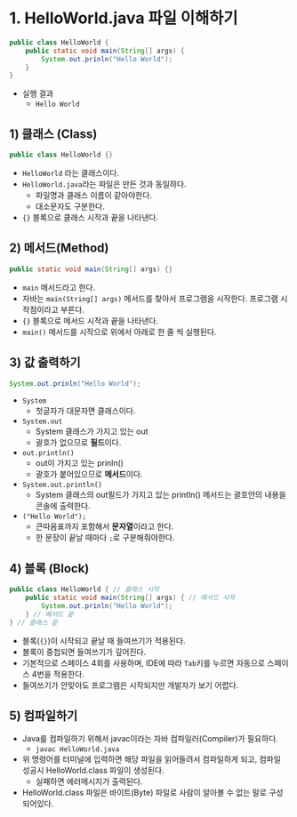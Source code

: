 # 1. HelloWorld.java 파일 이해하기
```java
public class HelloWorld {
	public static void main(String[] args) {
		System.out.prinln("Hello World");
	}
}
```
- 실행 결과
	- `Hello World`

## 1) 클래스 (Class)
```java
public class HelloWorld {}
```
- `HelloWorld` 라는 클래스이다.
- `HelloWorld.java`라는 파일은 만든 것과 동일하다.
	- 파일명과 클래스 이름이 같아야한다.
	- 대소문자도 구분한다.
- `{}` 블록으로 클래스 시작과 끝을 나타낸다.

## 2) 메서드(Method)
```java
public static void main(String[] args) {}
```
- `main` 메서드라고 한다.
- 자바는 `main(String[] args)` 메서드를 찾아서 프로그램을 시작한다. 프로그램 시작점이라고 부른다.
- `{}` 블록으로 메서드 시작과 끝을 나타낸다.
- `main()` 메서드를 시작으로 위에서 아래로 한 줄 씩 실행된다.

## 3) 값 출력하기
```java
System.out.prinln("Hello World");
```
- `System`
	- 첫글자가 대문자면 클래스이다.
- `System.out`
	- System 클래스가 가지고 있는 out
	- 괄호가 없으므로 **필드**이다.
- `out.println()`
	- out이 가지고 있는 prinln()
	- 괄호가 붙어있으므로 **메서드**이다.
- `System.out.println()`
	- System 클래스의 out필드가 가지고 있는 println() 메서드는 괄호안의 내용을 콘솔에 출력한다.
- `("Hello World");`
	- 큰따옴표까지 포함해서 **문자열**이라고 한다.
	- 한 문장이 끝날 때마다 `;`로 구분해줘야한다.

## 4) 블록 (Block)
```java
public class HelloWorld { // 클래스 시작
	public static void main(String[] args) { // 메서드 시작
		System.out.prinln("Hello World");
	} // 메서드 끝
} // 클래스 끝
```
- 블록(`{}`)이 시작되고 끝날 때 들여쓰기가 적용된다.
- 블록이 중첩되면 들여쓰기가 깊어진다.
- 기본적으로 스페이스 4회를 사용하며, IDE에 따라 `Tab`키를 누르면 자동으로 스페이스 4번을 적용한다.
- 들여쓰기가 안맞아도 프로그램은 시작되지만 개발자가 보기 어렵다.

## 5) 컴파일하기
- Java를 컴파일하기 위해서 javac이라는 자바 컴파일러(Compiler)가 필요하다.
	- `javac HelloWorld.java`
- 위 명령어를 터미널에 입력하면 해당 파일을 읽어들려서 컴파일하게 되고, 컴파일 성공시 HelloWorld.class 파일이 생성된다.
	- 실패하면 에러메시지가 출력된다.
- HelloWorld.class 파일은 바이트(Byte) 파일로 사람이 알아볼 수 없는 말로 구성되어있다.